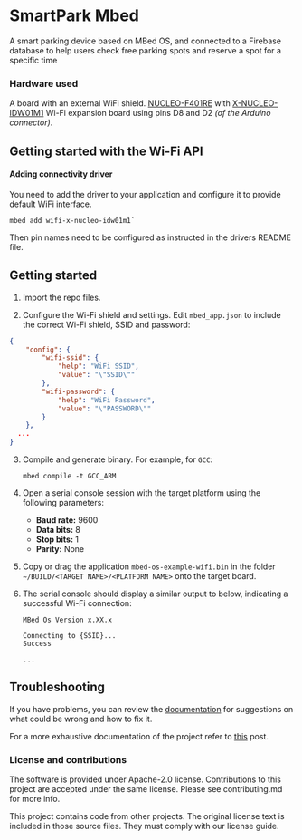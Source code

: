 # SmartPark Mbed #

A smart parking device based on MBed OS, and connected to a Firebase database to help users check free parking spots and reserve a spot for a specific time

### Hardware used ###

A board with an external WiFi shield.
    [NUCLEO-F401RE](https://os.mbed.com/platforms/ST-Nucleo-F401RE/) with [X-NUCLEO-IDW01M1](http://www.st.com/content/st_com/en/products/ecosystems/stm32-open-development-environment/stm32-nucleo-expansion-boards/stm32-ode-connect-hw/x-nucleo-idw01m1.html) Wi-Fi expansion board using pins D8 and D2 _(of the Arduino connector)_.

## Getting started with the Wi-Fi API ##

#### Adding connectivity driver

You need to add the driver to your application and configure it to provide default WiFi interface.

```
mbed add wifi-x-nucleo-idw01m1`
```

Then pin names need to be configured as instructed in the drivers README file.

##  Getting started ##

1. Import the repo files.


2. Configure the Wi-Fi shield and settings.
   Edit ```mbed_app.json``` to include the correct Wi-Fi shield, SSID and password:

```json
{
    "config": {
        "wifi-ssid": {
            "help": "WiFi SSID",
            "value": "\"SSID\""
        },
        "wifi-password": {
            "help": "WiFi Password",
            "value": "\"PASSWORD\""
        }
    },
  ...
}
```


3. Compile and generate binary.
    For example, for `GCC`:
    ```
    mbed compile -t GCC_ARM
    ```

4. Open a serial console session with the target platform using the following parameters:
    * **Baud rate:** 9600
    * **Data bits:** 8
    * **Stop bits:** 1
    * **Parity:** None

5. Copy or drag the application `mbed-os-example-wifi.bin` in the folder `~/BUILD/<TARGET NAME>/<PLATFORM NAME>` onto the target board.

1. The serial console should display a similar output to below, indicating a successful Wi-Fi connection:
    ```
    MBed Os Version x.XX.x

    Connecting to {SSID}...
    Success

   ...
    ```

## Troubleshooting

If you have problems, you can review the [documentation](https://os.mbed.com/docs/latest/tutorials/debugging.html) for suggestions on what could be wrong and how to fix it.

For a more exhaustive documentation of the project refer to [this](https://www.hackster.io/Marco_Ferraro/smart-park-3d3c49) post.

### License and contributions

The software is provided under Apache-2.0 license. Contributions to this project are accepted under the same license. Please see contributing.md for more info.

This project contains code from other projects. The original license text is included in those source files. They must comply with our license guide.
